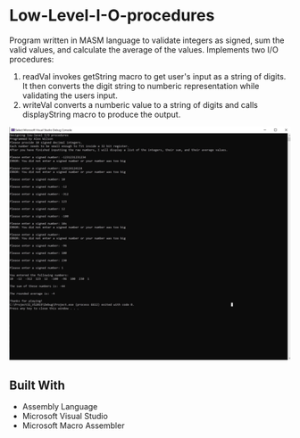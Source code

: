 # Low-Level-I-O-procedures
Program written in MASM language to validate integers as signed, sum the valid values, and calculate the average of the values. Implements two I/O procedures:
1. readVal invokes getString macro to get user's input as a string of digits. It then converts the digit string to numberic representation while validating the users input.
2. writeVal converts a numberic value to a string of digits and calls displayString macro to produce the output. 
      
![](Images/IO_Example.png)

## Built With
- Assembly Language
- Microsoft Visual Studio
- Microsoft Macro Assembler
